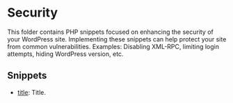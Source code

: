 # Security

This folder contains PHP snippets focused on enhancing the security of your WordPress site. Implementing these snippets can help protect your site from common vulnerabilities.
Examples: Disabling XML-RPC, limiting login attempts, hiding WordPress version, etc.

## Snippets

- [title](#): Title.
